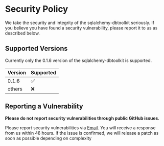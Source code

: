 # Security Policy
We take the security and integrity of the sqlalchemy-dbtoolkit seriously.
If you believe you have found a security vulnerability, please report it to us as described below.

## Supported Versions

Currently only the 0.1.6 version of the sqlalchemy-dbtoolkit is supported.

| Version | Supported          |
|---------| ------------------ |
| 0.1.6   | :white_check_mark: |
| others  | :x:                |

## Reporting a Vulnerability

**Please do not report security vulnerabilities through public GitHub issues.**

Please report security vulnerabilities via [Email](mailto:github.senate902@passfwd.com).
You will receive a response from us within 48 hours.
If the issue is confirmed, we will release a patch as soon as possible depending on complexity
